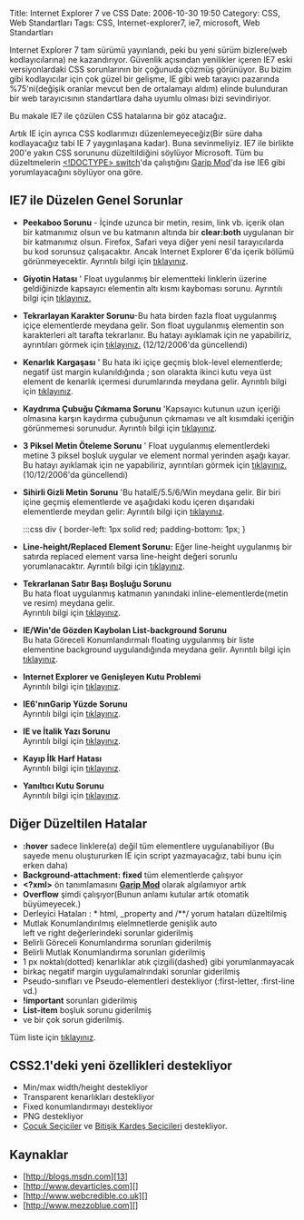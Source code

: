 Title: Internet Explorer 7 ve CSS
Date: 2006-10-30 19:50
Category: CSS, Web Standartları
Tags: CSS, Internet-explorer7, ie7, microsoft, Web Standartları

Internet Explorer 7 tam sürümü yayınlandı, peki bu yeni sürüm
bizlere(web kodlayıcılarına) ne kazandırıyor. Güvenlik açısından
yenilikler içeren IE7 eski versiyonlardaki CSS sorunlarının bir çoğunuda
çözmüş görünüyor. Bu bizim gibi kodlayıcılar için çok güzel bir gelişme,
IE gibi web tarayıcı pazarında %75'ni(değişik oranlar mevcut ben de
ortalamayı aldım) elinde bulunduran bir web tarayıcısının standartlara
daha uyumlu olması bizi sevindiriyor. <!--more-->

Bu makale IE7 ile çözülen CSS hatalarına bir göz atacağız.

Artık IE için ayrıca CSS kodlarımızı düzenlemeyeceğiz(Bir süre daha
kodlayacağız tabi IE 7 yaygınlaşana kadar). Buna sevinmeliyiz. IE7 ile
birlikte 200'e yakın CSS sorununu düzeltildiğini söylüyor Microsoft. Tüm
bu düzeltmelerin [<!DOCTYPE> switch][]'da çalıştığını [Garip Mod][<!DOCTYPE> switch]'da ise IE6 gibi yorumlayacağını söylüyor ona
göre.

## IE7 ile Düzelen Genel Sorunlar

-   **Peekaboo Sorunu** - İçinde uzunca bir metin, resim, link vb.
    içerik olan bir katmanımız olsun ve bu katmanın altında bir
    **clear:both** uygulanan bir bir katmanımız olsun. Firefox, Safari
    veya diğer yeni nesil tarayıcılarda bu kod sorunsuz çalışacaktır.
    Ancak Internet Explorer 6'da içerik bölümü görünmeyecektir.
    Ayrıntılı bilgi için [tıklayınız][].   
      
-   **Giyotin Hatası** ' Float uygulanmış bir elementteki linklerin
    üzerine geldiğinizde kapsayıcı elementin altı kısmı kayboması
    sorunu. Ayrıntılı bilgi için [tıklayınız.][]   
      
-   **Tekrarlayan Karakter Sorunu**-Bu hata birden fazla float
    uygulanmış içiçe elementlerde meydana gelir. Son float uygulanmış
    elementin son karakterleri alt tarafta tekrarlanır. Bu hatayı
    ayıklamak için ne yapabiliriz, ayrıntıları görmek için
    [tıklayınız.][1] (12/12/2006'da güncellendi)   
      
-   **Kenarlık Kargaşası** ' Bu hata iki içiçe geçmiş blok-level
    elementlerde; negatif üst margin kulanıldığında ; son olarakta
    ikinci kutu veya üst element de kenarlık içermesi durumlarında
    meydana gelir. Ayrıntılı bilgi için [tıklayınız][2].   
      
-   **Kaydrıma Çubuğu Çıkmama Sorunu** 'Kapsayıcı kutunun uzun içeriği
    olmasına karşın kaydırma çubuğunun çıkmaması ve alt kısımdaki
    içeriğin görünmemesi sorunudur. Ayrıntılı bilgi için
    [tıklayınız][3].   
      
-   **3 Piksel Metin Öteleme Sorunu** ' Float uygulanmış elementlerdeki
    metine 3 piksel boşluk uygular ve element normal yerinden aşağı
    kayar. Bu hatayı ayıklamak için ne yapabiliriz, ayrıntıları görmek
    için [tıklayınız.][4] (10/12/2006'da güncellendi)   
      
-   **Sihirli Gizli Metin Sorunu** 'Bu hataIE/5.5/6/Win meydana gelir.
    Bir biri içine geçmiş elementlerde ve aşağıdaki kodu içeren
    dışarıdaki elementlerde meydan gelir: Ayrıntılı bilgi için
    [tıklayınız][5].  
      
      

	:::css
	 div { border-left: 1px solid red;
padding-bottom: 1px; } 

-   **Line-height/Replaced Element Sorunu:** Eğer line-height uygulanmış
    bir satırda replaced element varsa line-height değeri sorunlu
    yorumlanacaktır. Ayrıntılı bilgi için [tıklayınız][6].  
      
-   **Tekrarlanan Satır Başı Boşluğu Sorunu**  
    Bu hata float uygulanmış katmanın yanındaki
    inline-elementlerde(metin ve resim) meydana gelir.  
    Ayrıntılı bilgi için [tıklayınız][7].   
      
-   **IE/Win'de Gözden Kaybolan List-background Sorunu**   
    Bu hata Göreceli Konumlandırmalı floating uygulanmış bir liste
    elementine background uygulandığında meydana gelir. Ayrıntılı bilgi
    için [tıklayınız][8].   
      
-   **Internet Explorer ve Genişleyen Kutu Problemi**  
    Ayrıntılı bilgi için [tıklayınız][9].   
      
-   **IE6'nınGarip Yüzde Sorunu**  
    Ayrıntılı bilgi için [tıklayınız][10].   
      
-   **IE ve İtalik Yazı Sorunu**  
    Ayrıntılı bilgi için [tıklayınız][8].   
      
-   **Kayıp İlk Harf Hatası**  
    Ayrıntılı bilgi için [tıklayınız][11].   
      
-   **Yanıltıcı Kutu Sorunu**  
    Ayrıntılı bilgi için [tıklayınız][12].

## Diğer Düzeltilen Hatalar

-   **:hover** sadece linklere(a) değil tüm elementlere uygulanabiliyor
    (Bu sayede menu oluştururken IE için script yazmayacağız, tabi bunu
    için erken daha)
-   **Background-attachment: fixed** tüm elementlerde çalışıyor
-   **<?xml>** ön tanımlamasını **[Garip Mod][<!DOCTYPE> switch]**
    olarak algılamıyor artık
-   **Overflow** şimdi çalışıyor(Bunun anlamı kutular artık otomatik
    büyümeyecek.)
-   Derleyici Hataları : * html, _property and /**/ yorum hataları
    düzeltilmiş
-   Mutlak Konumlandırılmış elelmnetlerde genişlik auto   
    left ve right değerlerindeki sorunlar giderilmiş
-   Belirli Göreceli Konumlandırma sorunları giderilmiş
-   Belirli Mutlak Konumlandırma sorunları giderilmiş
-   1 px noktalı(dotted) kenarlıklar atık çizgili(dashed) gibi
    yorumlanmayacak
-   birkaç negatif margin uygulamalrındaki sorunlar giderilmiş
-   Pseudo-sınıfları ve Pseudo-elementleri destekliyor (:first-letter,
    :first-line vd.)
-   **!important** sorunları giderilmiş
-   **List-item** boşluk sorunu giderilmiş
-   ve bir çok sorun giderilmiş.

Tüm liste için [tıklayınız][13].

## CSS2.1'deki yeni özellikleri destekliyor

-   Min/max width/height destekliyor
-   Transparent kenarlıkları destekliyor
-   Fixed konumlandırmayı destekliyor
-   PNG destekliyor
-   [Çocuk Seçiciler][] ve [Bitişik Kardeş Seçicileri][Çocuk Seçiciler]
    destekliyor.

## Kaynaklar

-   [http://blogs.msdn.com][13]
-   [http://www.devarticles.com][]
-   [http://www.webcredible.co.uk][]
-   [http://www.mezzoblue.com][]

</p>

  [<!DOCTYPE> switch]: http://www.fatihhayrioglu.com/?p=164
  [tıklayınız]: http://www.positioniseverything.net/explorer/peekaboo.html
  [tıklayınız.]: http://www.positioniseverything.net/explorer/guillotine.html
  [1]: http://www.fatihhayrioglu.com/?p=232
  [2]: http://www.positioniseverything.net/explorer/border-chaos.html
  [3]: http://www.positioniseverything.net/explorer/unscrollable.html
  [4]: http://www.fatihhayrioglu.com/?p=231
  [5]: http://www.positioniseverything.net/explorer/creep.html
  [6]: http://www.positioniseverything.net/explorer/lineheightbug.html
  [7]: http://www.positioniseverything.net/explorer/floatIndent.html
  [8]: http://www.positioniseverything.net/explorer/ie-listbug.html
  [9]: http://www.positioniseverything.net/explorer/expandingboxbug.html
  [10]: http://www.positioniseverything.net/explorer/percentages.html
  [11]: http://www.positioniseverything.net/explorer/firstletter.html
  [12]: http://www.positioniseverything.net/explorer/inlinelist.html
  [13]: http://blogs.msdn.com/ie/archive/2006/08/22/712830.aspx
  [Çocuk Seçiciler]: http://www.fatihhayrioglu.com/?p=62
  [http://www.devarticles.com]: http://www.devarticles.com/c/a/Web-Style-Sheets/CSS-Standards-Compliance-in-Internet-Explorer-7/
  [http://www.webcredible.co.uk]: http://www.webcredible.co.uk/user-friendly-resources/css/internet-explorer-7.shtml
  [http://www.mezzoblue.com]: http://www.mezzoblue.com/archives/2005/07/28/ie7_css_upda/
